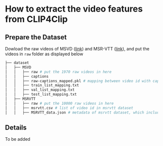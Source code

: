 # How to extract the video features from CLIP4Clip
## Prepare the Dataset
Dowload the raw videos of MSVD ([link](https://www.cs.utexas.edu/users/ml/clamp/videoDescription/)) and MSR-VTT ([link](https://github.com/VisionLearningGroup/caption-guided-saliency/issues/6)), and put the videos in `raw` folder as displayed below
```bash
├── dataset
│   ├── MSVD
│   │   ├── raw # put the 1970 raw videos in here
│   │   ├── captions 
│   │   ├── raw-captions_mapped.pkl # mapping between video id with captions
│   │   ├── train_list_mapping.txt
│   │   ├── val_list_mapping.txt
│   │   ├── test_list_mapping.txt
│   ├── MSRVTT
│   │   ├── raw # put the 10000 raw videos in here
│   │   ├── msrvtt.csv # list of video id in msrvtt dataset
│   │   ├── MSRVTT_data.json # metadata of msrvtt dataset, which includes video url, video id, and caption
```
## Details
To be added
